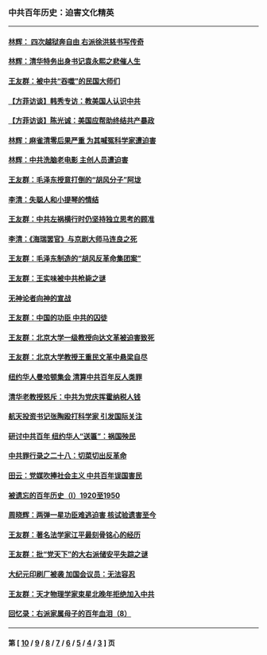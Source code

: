 ### 中共百年历史：迫害文化精英
---
#### [林辉： 四次越狱奔自由 右派徐洪慈书写传奇](../../pages/nf1176111/n14010438.md?06120430) 
#### [林辉：清华特务出身书记袁永熙之悲催人生](../../pages/nf1176111/n13997413.md?06120430) 
#### [王友群：被中共“吞噬”的民国大师们](../../pages/nf1176111/n13942620.md?06120430) 
#### [【方菲访谈】韩秀专访：教美国人认识中共](../../pages/nf1176111/n13821310.md?06120430) 
#### [【方菲访谈】陈光诚：美国应帮助终结共产暴政](../../pages/nf1176111/n13759521.md?06120430) 
#### [林辉：麻雀清零后果严重 为其喊冤科学家遭迫害](../../pages/nf1176111/n13746900.md?06120430) 
#### [林辉：中共洗脑老电影 主创人员遭迫害](../../pages/nf1176111/n13699437.md?06120430) 
#### [王友群：毛泽东授意打倒的“胡风分子”阿垅](../../pages/nf1176111/n13592541.md?06120430) 
#### [李清：失聪人和小提琴的情结](../../pages/nf1176111/n13459280.md?06120430) 
#### [王友群：中共左祸横行时仍坚持独立思考的顾准](../../pages/nf1176111/n13444722.md?06120430) 
#### [李清：《海瑞罢官》与京剧大师马连良之死](../../pages/nf1176111/n13412316.md?06120430) 
#### [王友群：毛泽东制造的“胡风反革命集团案”](../../pages/nf1176111/n13324909.md?06120430) 
#### [王友群：王实味被中共枪毙之谜](../../pages/nf1176111/n13307502.md?06120430) 
#### [无神论者向神的宣战](../../pages/nf1176111/n13281535.md?06120430) 
#### [王友群：中国的功臣 中共的囚徒](../../pages/nf1176111/n13291790.md?06120430) 
#### [王友群：北京大学一级教授向达文革被迫害致死](../../pages/nf1176111/n13150966.md?06120430) 
#### [王友群：北京大学教授王重民文革中悬梁自尽](../../pages/nf1176111/n13084645.md?06120430) 
#### [纽约华人曼哈顿集会 清算中共百年反人类罪](../../pages/nf1176111/n13084157.md?06120430) 
#### [清华老教授怒斥：中共为党庆挥霍纳税人钱](../../pages/nf1176111/n13071430.md?06120430) 
#### [航天投资书记张陶殴打科学家 引发国际关注](../../pages/nf1176111/n13069132.md?06120430) 
#### [研讨中共百年 纽约华人“送匾”：祸国殃民](../../pages/nf1176111/n13057367.md?06120430) 
#### [中共罪行录之二十八：切菜切出反革命](../../pages/nf1176111/n13030600.md?06120430) 
#### [田云：党媒吹捧社会主义 中共百年误国害民](../../pages/nf1176111/n13006682.md?06120430) 
#### [被遗忘的百年历史（I）1920至1950](../../pages/nf1176111/n12986411.md?06120430) 
#### [周晓辉：两弹一星功臣难逃迫害 核试验遗害至今](../../pages/nf1176111/n12974997.md?06120430) 
#### [王友群：著名法学家江平最刻骨铭心的经历](../../pages/nf1176111/n12970787.md?06120430) 
#### [王友群：批“党天下”的大右派储安平失踪之谜](../../pages/nf1176111/n12954229.md?06120430) 
#### [大纪元印刷厂被袭 加国会议员：无法容忍](../../pages/nf1176111/n12883028.md?06120430) 
#### [王友群：天才物理学家束星北晚年拒绝加入中共](../../pages/nf1176111/n12792913.md?06120430) 
#### [回忆录：右派家属母子的百年血泪（8）](../../pages/nf1176111/n12706196.md?06120430) 

---
#### 第 [ [10](./10.md?06120430) / [9](./9.md?06120430) / [8](./8.md?06120430) / [7](./7.md?06120430) / [6](./6.md?06120430) / [5](./5.md?06120430) / [4](./4.md?06120430) / [3](./3.md?06120430) ] 页
